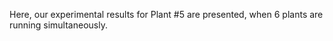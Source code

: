 Here, our experimental results for Plant #5 are presented, when 6 plants are running simultaneously.
